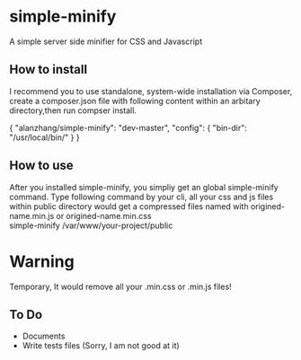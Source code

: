 simple-minify
=============

A simple server side minifier for CSS and Javascript

<h2>How to install</h2>
<p>
    I recommend you to use standalone, system-wide installation via Composer, create a composer.json file with following content within an arbitary directory,then run compser install.
</p>
<p>
{
    "alanzhang/simple-minify": "dev-master",
    "config": {
        "bin-dir": "/usr/local/bin/"
    }
}
</p>

<h2>
    How to use
</h2>
<p>
    After you installed simple-minify, you simpliy get an global simple-minify command.
    Type following command by your cli, all your css and js files within public directory would get a compressed files named with origined-name.min.js or origined-name.min.css
    <br>
    simple-minify /var/www/your-project/public
</p>

<h1>
    Warning
</h1>
<p>
    Temporary, It would remove all your .min.css or .min.js files!
</p>

<h2>To Do</h2>
<ul>
    <li>
        Documents
    </li>
    <li>
        Write tests files  (Sorry, I am not good at it)
    </li>
</ul>
